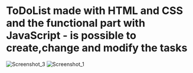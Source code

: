 # ToDoList made with HTML and CSS and the functional part with JavaScript - is possible to create,change and modify the tasks
![Screenshot_3](https://github.com/thiagosctto/ToDoList/assets/104689440/c68e2203-5425-4016-a849-57a2bfb64a0f)
![Screenshot_1](https://github.com/thiagosctto/ToDoList/assets/104689440/f4cb9b26-cb73-4563-b84b-3362e89fd4b0)
